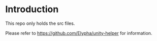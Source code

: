 # Introduction

This repo only holds the src files.

Please refer to https://github.com/Elypha/unity-helper for information.
